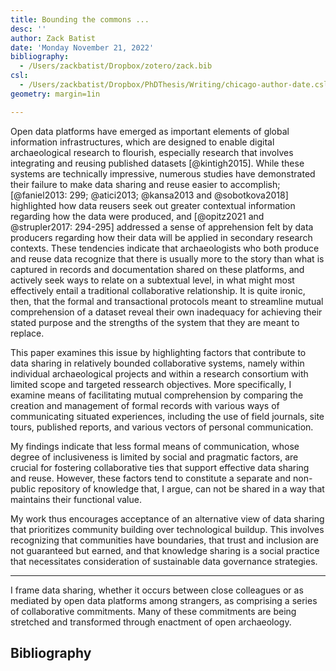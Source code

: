 ```yaml
---
title: Bounding the commons ...
desc: ''
author: Zack Batist
date: 'Monday November 21, 2022'
bibliography:
  - /Users/zackbatist/Dropbox/zotero/zack.bib
csl:
  - /Users/zackbatist/Dropbox/PhDThesis/Writing/chicago-author-date.csl
geometry: margin=1in

---
```


Open data platforms have emerged as important elements of global information infrastructures, which are designed to enable digital archaeological research to flourish, especially research that involves integrating and reusing published datasets [@kintigh2015]. While these systems are technically impressive, numerous studies have demonstrated their failure to make data sharing and reuse easier to accomplish; [@faniel2013: 299; @atici2013; @kansa2013 and @sobotkova2018] highlighted how data reusers seek out greater contextual information regarding how the data were produced, and [@opitz2021 and @strupler2017: 294-295] addressed a sense of apprehension felt by data producers regarding how their data will be applied in secondary research contexts. These tendencies indicate that archaeologists who both produce and reuse data recognize that there is usually more to the story than what is captured in records and documentation shared on these platforms, and actively seek ways to relate on a subtextual level, in what might most effectively entail a traditional collaborative relationship. It is quite ironic, then, that the formal and transactional protocols meant to streamline mutual comprehension of a dataset reveal their own inadequacy for achieving their stated purpose and the strengths of the system that they are meant to replace.

This paper examines this issue by highlighting factors that contribute to data sharing in relatively bounded collaborative systems, namely within individual archaeological projects and within a research consortium with limited scope and targeted ressearch objectives. More specifically, I examine means of facilitating mutual comprehension by comparing the creation and management of formal records with various ways of communicating situated experiences, including the use of field journals, site tours, published reports, and various vectors of personal communication.

My findings indicate that less formal means of communication, whose degree of inclusiveness is limited by social and pragmatic factors, are crucial for fostering collaborative ties that support effective data sharing and reuse. However, these factors tend to constitute a separate and non-public repository of knowledge that, I argue, can not be shared in a way that maintains their functional value.

My work thus encourages acceptance of an alternative view of data sharing that prioritizes community building over technological buildup. This involves recognizing that communities have boundaries, that trust and inclusion are not guaranteed but earned, and that knowledge sharing is a social practice that necessitates consideration of sustainable data governance strategies.

---

I frame data sharing, whether it occurs between close colleagues or as mediated by open data platforms among strangers, as comprising a series of collaborative commitments. Many of these commitments are being stretched and transformed through enactment of open archaeology.

## Bibliography